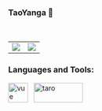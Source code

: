 ### TaoYanga 👋

<br/>
<table>
  <tr>
    <td align="center" style="padding=0;width=50%;">
      <img align="center" style="padding=0;" src="https://github-readme-stats.vercel.app/api/?username=TaoYanga&show_icons=true&hide_border=true&icon_color=C9F9D9&hide_title=true&count_private=true&theme=vue-dark" />
    <td align="center" style="padding=0;width=70%;">
      <img align="center" style="padding=0;" src="https://github-readme-stats.quantumlytangled.vercel.app/api/top-langs/?username=TaoYanga&layout=compact&show_icons=true&hide_border=true&icon_color=f0f0f000&count_private=true&theme=vue-dark" />
    </td>
  </tr>
</table>
<h3 align="left">Languages and Tools:</h3>
<p align="left"> 
  <a href="https://cn.vuejs.org/" target="_blank"> <img src="https://cn.vuejs.org/images/logo.svg" alt="vue" width="40" height="40"/></a>&nbsp;&nbsp;
  <a href="https://taro-docs.jd.com/taro/docs" target="_blank"> <img src="https://img20.360buyimg.com/ling/jfs/t1/20876/36/12835/3043/5c9c2929Ed18cfb11/15b1c03ec830ab8e.png" alt="taro" width="100" height="40"/></a>
</p>
<br/>
